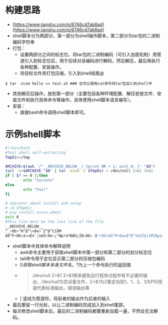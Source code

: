 # 构建思路
- [https://www.jianshu.com/p/6746cd7ab8ad](https://www.jianshu.com/p/6746cd7ab8ad)
- shell脚本分为两部分，第一部分为shell操作脚本，第二部分为tar包的二进制编码字符串
- 打包：
   - 设置两部分之间的标志位，将tar包的二进制编码（可引入加密机制）用管道引入到标志位后，用于后续对该编码进行解码，然后解压，最后再执行各种配置、安装操作。
   - 将目标文件夹打包压缩，引入到shell结尾@
```shell
$ tar -zcvm hello >> test.sh ### 也可以使用cat命令将tar包加入到shell中
```

   - 其他解压后操作，放到第一部分（主要包括各种环境配置、解压安放文件、安装文件和执行具体命令等操作，具体使用shell脚本语言编写）。
- 安装：
   - 直接bash命令调用shell脚本即可。
# 示例shell脚本
```bash
#!/bin/bash
#Test shell self-extracting
TmpDir=/tmp

ARCHIVE=$(awk '/^__ARCHIVE_BELOW__/ {print NR + 1; exit 0; }' "$0")
tail -n+$ARCHIVE "$0" | tar -xzvm -C $TmpDir > /dev/null 2>&1 3>&1
if [ $? == 0 ];then
        echo "Success"
else
        echo "Fail"
fi

# operator about install and setup
# cd $TmpDir
# pip install xxxxx.wheel
exit 0
#This line must be the last line of the file
__ARCHIVE_BELOW__
^_<8b>^H^@^\<8e>¨Z^@^CíÔM
Â0^P<86>á¬=En`¦ùéÚ<9e>¡^Wp!èªÐÆû;ÍB<8b> â"<95>âû^P<9a>@^B^Yø2Í§)ïM]Nµ1<96>Y=Ïe-¾<89><8d>¸<94><82><9e>^S^W}kl¬\Wq<9d>òq´Ö<8c>Ã<90>ß<9d>û´¿QyÎ¿×Ï¡Þ^]sÀ)<84>×ùKZä/<9a>¿<84>Ö^[ëê<95>ôðçù÷çËdu<94>'°ûu5XÛ½ÿ»zw|×ÿóÿ_¢nÓÿ+Xö^?Gÿ^C^@^@^@^@^@^@^@^@^@^@°I7^Z<8a>Êá^@(^@^@
```

- shell脚本中具体命令解释说明
   - awk命令主要用于获取shell脚本中第一部分和第二部分的划分标志位
   - tail命令用于定位显示第二部分的压缩包编码	
   - $0获取shell脚本本身文件名，$?为上一个命令执行的返回值
   - > /dev/null 2>&1 3>&1用来避免运行程序过程中有不必要的输出，/dev/null为空设备文件，2>&1为2重定向到1，1、2、3为PID信道代表标准输出，错误输出等
   - | 竖线为管道符，将前者的输出作为后者的输入
- 最后要留一行光标，以让二进制编码完成加入到shell尾部。
- 每次修改shell脚本后，最后的二进制编码都要重新加载一遍，不然会无法解码。


